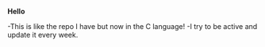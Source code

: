 **Hello**

-This is like the repo I have but now in the C language!
-I try to be active and update it every week.

